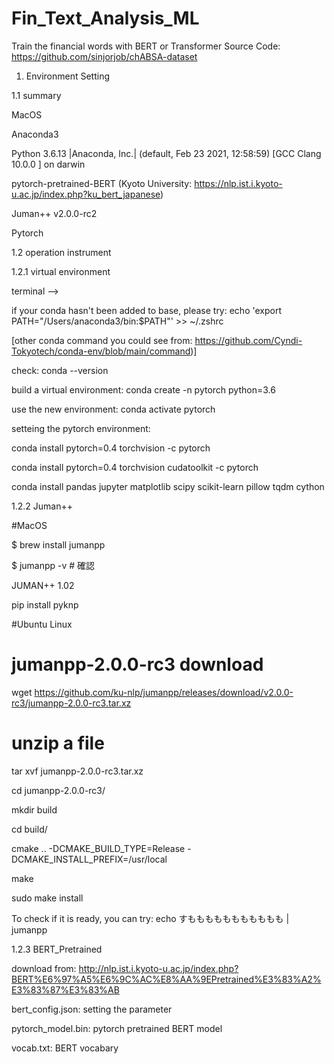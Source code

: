 # Fin_Text_Analysis_ML
Train the financial words with BERT or Transformer
Source Code: https://github.com/sinjorjob/chABSA-dataset

1. Environment Setting

1.1 summary

MacOS

Anaconda3

Python 3.6.13 |Anaconda, Inc.| (default, Feb 23 2021, 12:58:59) [GCC Clang 10.0.0 ] on darwin

pytorch-pretrained-BERT (Kyoto University: https://nlp.ist.i.kyoto-u.ac.jp/index.php?ku_bert_japanese)

Juman++ v2.0.0-rc2 

Pytorch


1.2 operation instrument

1.2.1 virtual environment

terminal --> 

if your conda hasn't been added to base, please try: echo 'export PATH="/Users/anaconda3/bin:$PATH"' >> ~/.zshrc 

[other conda command you could see from: https://github.com/Cyndi-Tokyotech/conda-env/blob/main/command)]

check: conda --version 

build a virtual environment: conda create -n pytorch python=3.6 

use the new environment: conda activate pytorch

setteing the pytorch environment:

conda install pytorch=0.4 torchvision -c pytorch

conda install pytorch=0.4 torchvision cudatoolkit -c pytorch

conda install pandas jupyter matplotlib scipy scikit-learn pillow tqdm cython

1.2.2 Juman++

#MacOS

$ brew install jumanpp

$ jumanpp -v  # 確認

JUMAN++ 1.02

pip install pyknp

#Ubuntu Linux

# jumanpp-2.0.0-rc3 download

wget https://github.com/ku-nlp/jumanpp/releases/download/v2.0.0-rc3/jumanpp-2.0.0-rc3.tar.xz

# unzip a file

tar xvf jumanpp-2.0.0-rc3.tar.xz

cd jumanpp-2.0.0-rc3/

mkdir build

cd build/

cmake .. -DCMAKE_BUILD_TYPE=Release -DCMAKE_INSTALL_PREFIX=/usr/local

make

sudo make install

To check if it is ready, you can try: echo すももももももももももも | jumanpp

1.2.3 BERT_Pretrained

download from: http://nlp.ist.i.kyoto-u.ac.jp/index.php?BERT%E6%97%A5%E6%9C%AC%E8%AA%9EPretrained%E3%83%A2%E3%83%87%E3%83%AB

bert_config.json: setting the parameter

pytorch_model.bin: pytorch pretrained BERT model

vocab.txt: BERT vocabary
